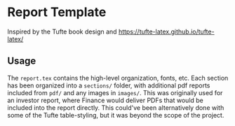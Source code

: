# Report Template

Inspired by the Tufte book design and https://tufte-latex.github.io/tufte-latex/

## Usage

The `report.tex` contains the high-level organization, fonts, etc.  Each section has been organized into a `sections/` folder, with additional pdf reports included from `pdf/` and any images in `images/`.  This was originally used for an investor report, where Finance would deliver PDFs that would be included into the report directly.  This could've been alternatively done with some of the Tufte table-styling, but it was beyond the scope of the project.
